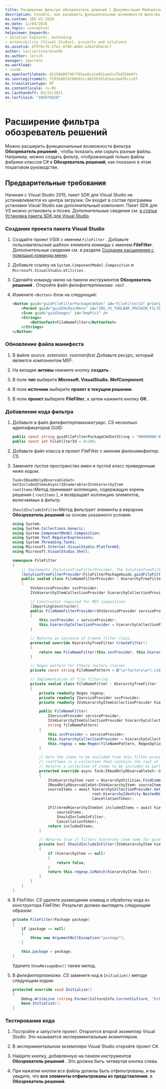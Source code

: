 ```yaml
---
title: Расширение фильтра обозреватель решений | Документация Майкрософт
description: Узнайте, как расширить функциональные возможности фильтра обозреватель решений, чтобы показать или скрыть различные файлы в пакете SDK для Visual Studio.
ms.custom: SEO-VS-2020
ms.date: 11/04/2016
ms.topic: conceptual
helpviewer_keywords:
- Solution Explorer, extending
- extensibility [Visual Studio], projects and solutions
ms.assetid: df976c76-27ec-4f00-ab6d-a26a745dc6c7
author: leslierichardson95
ms.author: lerich
manager: jmartens
ms.workload:
- vssdk
ms.openlocfilehash: d1256b807d67f95aa8ca1e952a4dca7bd550e0fc
ms.sourcegitcommit: f2916d8fd296b92cc402597d1d1eecda4f6cccbf
ms.translationtype: MT
ms.contentlocale: ru-RU
ms.lasthandoff: 03/25/2021
ms.locfileid: "105075020"
---
```

# <a name="extend-the-solution-explorer-filter"></a>Расширение фильтра обозреватель решений
Можно расширить функциональные возможности фильтра **Обозреватель решений** , чтобы показать или скрыть разные файлы. Например, можно создать фильтр, отображающий только файлы фабрики классов C# в **Обозреватель решений**, как показано в этом пошаговом руководстве.

## <a name="prerequisites"></a>Предварительные требования
 Начиная с Visual Studio 2015, пакет SDK для Visual Studio не устанавливается из центра загрузки. Он входит в состав программы установки Visual Studio как дополнительный компонент. Пакет SDK для VS можно установить и позже. Дополнительные сведения см. [в статье Установка пакета SDK для Visual Studio](../extensibility/installing-the-visual-studio-sdk.md).

### <a name="create-a-visual-studio-package-project"></a>Создание проекта пакета Visual Studio

1. Создайте проект VSIX с именем `FileFilter` . Добавьте пользовательский шаблон элемента команды с именем **FileFilter**. Дополнительные сведения см. в разделе [Создание расширения с помощью команды меню](../extensibility/creating-an-extension-with-a-menu-command.md).

2. Добавьте ссылку на `System.ComponentModel.Composition` и `Microsoft.VisualStudio.Utilities` .

3. Сделайте команду меню на панели инструментов **Обозреватель решений** . Откройте файл *филефилтерпаккаже. vsct* .

4. Измените `<Button>` блок на следующий:

    ```xml
    <Button guid="guidFileFilterPackageCmdSet" id="FileFilterId" priority="0x0400" type="Button">
        <Parent guid="guidSHLMainMenu" id="IDG_VS_TOOLBAR_PROJWIN_FILTERS" />
        <Icon guid="guidImages" id="bmpPic1" />
        <Strings>
            <ButtonText>FileNameFilter</ButtonText>
        </Strings>
    </Button>
    ```

### <a name="update-the-manifest-file"></a>Обновление файла манифеста

1. В файле *source. extension. vsixmanifest* Добавьте ресурс, который является компонентом MEF.

2. На вкладке **активы** нажмите кнопку **создать** .

3. В поле **тип** выберите **Microsoft. VisualStudio. MefComponent**.

4. В поле **источник** выберите **проект в текущем решении**.

5. В поле **проект** выберите **FileFilter**, а затем нажмите кнопку **ОК** .

### <a name="add-the-filter-code"></a>Добавление кода фильтра

1. Добавьте в файл *филефилтерпаккажегуидс. CS* несколько идентификаторов GUID:

    ```csharp
    public const string guidFileFilterPackageCmdSetString = "00000000-0000-0000-0000-00000000"; // get your GUID from the .vsct file
    public const int FileFilterId = 0x100;
    ```

2. Добавьте файл класса в проект FileFilter с именем *филенамефилтер. CS*.

3. Замените пустое пространство имен и пустой класс приведенным ниже кодом.

     `Task<IReadOnlyObservableSet> GetIncludedItemsAsync(IEnumerable<IVsHierarchyItem rootItems)`Метод принимает коллекцию, содержащую корень решения ( `rootItems` ), и возвращает коллекцию элементов, включаемых в фильтр.

     `ShouldIncludeInFilter`Метод фильтрует элементы в иерархии **Обозреватель решений** на основе указанного условия.

    ```csharp
    using System;
    using System.Collections.Generic;
    using System.ComponentModel.Composition;
    using System.Text.RegularExpressions;
    using System.Threading.Tasks;
    using Microsoft.Internal.VisualStudio.PlatformUI;
    using Microsoft.VisualStudio.Shell;

    namespace FileFilter
    {
        // Implements ISolutionTreeFilterProvider. The SolutionTreeFilterProvider attribute declares it as a MEF component
        [SolutionTreeFilterProvider(FileFilterPackageGuids.guidFileFilterPackageCmdSetString, (uint)(FileFilterPackageGuids.FileFilterId))]
        public sealed class FileNameFilterProvider : HierarchyTreeFilterProvider
        {
            SVsServiceProvider svcProvider;
            IVsHierarchyItemCollectionProvider hierarchyCollectionProvider;

            // Constructor required for MEF composition
            [ImportingConstructor]
            public FileNameFilterProvider(SVsServiceProvider serviceProvider, IVsHierarchyItemCollectionProvider hierarchyCollectionProvider)
            {
                this.svcProvider = serviceProvider;
                this.hierarchyCollectionProvider = hierarchyCollectionProvider;
            }

            // Returns an instance of Create filter class.
            protected override HierarchyTreeFilter CreateFilter()
            {
                return new FileNameFilter(this.svcProvider, this.hierarchyCollectionProvider, FileNamePattern);
            }

            // Regex pattern for CSharp factory classes
            private const string FileNamePattern = @"\w*factory\w*(.cs$)";

            // Implementation of file filtering
            private sealed class FileNameFilter : HierarchyTreeFilter
            {
                private readonly Regex regexp;
                private readonly IServiceProvider svcProvider;
                private readonly IVsHierarchyItemCollectionProvider hierarchyCollectionProvider;

                public FileNameFilter(
                    IServiceProvider serviceProvider,
                    IVsHierarchyItemCollectionProvider hierarchyCollectionProvider,
                    string fileNamePattern)
                {
                    this.svcProvider = serviceProvider;
                    this.hierarchyCollectionProvider = hierarchyCollectionProvider;
                    this.regexp = new Regex(fileNamePattern, RegexOptions.IgnoreCase);
                }

                // Gets the items to be included from this filter provider.
                // rootItems is a collection that contains the root of your solution
                // Returns a collection of items to be included as part of the filter
                protected override async Task<IReadOnlyObservableSet> GetIncludedItemsAsync(IEnumerable<IVsHierarchyItem> rootItems)
                {
                    IVsHierarchyItem root = HierarchyUtilities.FindCommonAncestor(rootItems);
                    IReadOnlyObservableSet<IVsHierarchyItem> sourceItems;
                    sourceItems = await hierarchyCollectionProvider.GetDescendantsAsync(
                                        root.HierarchyIdentity.NestedHierarchy,
                                        CancellationToken);

                    IFilteredHierarchyItemSet includedItems = await hierarchyCollectionProvider.GetFilteredHierarchyItemsAsync(
                        sourceItems,
                        ShouldIncludeInFilter,
                        CancellationToken);
                    return includedItems;
                }

                // Returns true if filters hierarchy item name for given filter; otherwise, false</returns>
                private bool ShouldIncludeInFilter(IVsHierarchyItem hierarchyItem)
                {
                    if (hierarchyItem == null)
                    {
                        return false;
                    }
                    return this.regexp.IsMatch(hierarchyItem.Text);
                }
            }
        }
    }

    ```

4. В *FileFilter. CS* удалите размещение команд и обработку кода из конструктора FileFilter. Результат должен выглядеть следующим образом:

    ```csharp
    private FileFilter(Package package)
    {
        if (package == null)
        {
            throw new ArgumentNullException("package");
        }

        this.package = package;
    }
    ```

     Удалите `ShowMessageBox()` также метод.

5. В *филефилтерпаккаже. CS* замените код в `Initialize()` методе следующим кодом:

    ```csharp
    protected override void Initialize()
    {
        Debug.WriteLine (string.Format(CultureInfo.CurrentCulture, "Entering Initialize() of: {0}", this.ToString()));
        base.Initialize();
    }
    ```

### <a name="test-your-code"></a>Тестирование кода

1. Постройте и запустите проект. Откроется второй экземпляр Visual Studio. Это называется экспериментальным экземпляром.

2. В экспериментальном экземпляре Visual Studio откройте проект C#.

3. Найдите кнопку, добавленную на панели инструментов **Обозреватель решений** . Это должна быть четвертая кнопка слева.

4. При нажатии кнопки все файлы должны быть отфильтрованы, и вы увидите, что **все элементы отфильтрованы из представления.** в **Обозреватель решений**.
